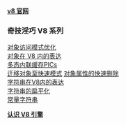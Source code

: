 **[v8 官网](https://v8.dev/)**  

### 奇技淫巧 V8 系列  
[对象访问模式优化](https://zhuanlan.zhihu.com/p/28777722)  
[对象在 V8 内的表达](https://zhuanlan.zhihu.com/p/133819602)  
[多态内联缓存PICs](https://zhuanlan.zhihu.com/p/28790195)  
[迁移对象至快速模式](https://zhuanlan.zhihu.com/p/28858135)
[对象属性的快速删除](https://zhuanlan.zhihu.com/p/28872382)  
[字符串在V8内的表达](https://zhuanlan.zhihu.com/p/28883711)  
[字符串的扁平化](https://zhuanlan.zhihu.com/p/28907384)  
[常量字符串](https://zhuanlan.zhihu.com/p/29129010)  


**[认识 V8 引擎](https://zhuanlan.zhihu.com/p/27628685)**
